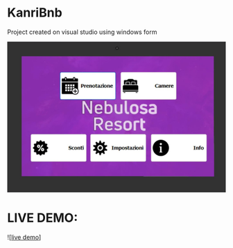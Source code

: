 # KanriBnb

Project created on visual studio using windows form

![Alt text](preview.png)

# LIVE DEMO: 
![[live demo](https://github.com/angelopapa/KanriBnb/assets/101093634/1e91585e-941e-47a3-8006-66454293f9ee)]

